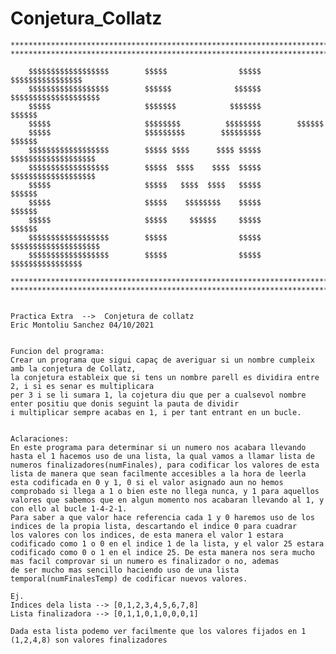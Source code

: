 # Conjetura_Collatz

    *********************************************************************************************
    *********************************************************************************************
    
        $$$$$$$$$$$$$$$$$$        $$$$$                $$$$$             $$$$$$$$$$$$$$$$
        $$$$$$$$$$$$$$$$$$        $$$$$$              $$$$$$           $$$$$$$$$$$$$$$$$$$$            
        $$$$$                     $$$$$$$            $$$$$$$         $$$$$$   
        $$$$$                     $$$$$$$$          $$$$$$$$        $$$$$$   
        $$$$$                     $$$$$$$$$        $$$$$$$$$         $$$$$$             
        $$$$$$$$$$$$$$$$$$        $$$$$ $$$$      $$$$ $$$$$          $$$$$$$$$$$$$$$$$$$
        $$$$$$$$$$$$$$$$$$        $$$$$  $$$$    $$$$  $$$$$            $$$$$$$$$$$$$$$$$$$
        $$$$$                     $$$$$   $$$$  $$$$   $$$$$                          $$$$$$
        $$$$$                     $$$$$    $$$$$$$$    $$$$$                           $$$$$$        
        $$$$$                     $$$$$     $$$$$$     $$$$$                          $$$$$$
        $$$$$$$$$$$$$$$$$$        $$$$$                $$$$$          $$$$$$$$$$$$$$$$$$$$
        $$$$$$$$$$$$$$$$$$        $$$$$                $$$$$            $$$$$$$$$$$$$$$$
        
    *********************************************************************************************
    ********************************************************************************************* 
    
    
    Practica Extra  -->  Conjetura de collatz
    Eric Montoliu Sanchez 04/10/2021
    
    
    Funcion del programa:    
    Crear un programa que sigui capaç de averiguar si un nombre cumpleix amb la conjetura de Collatz,
    la conjetura estableix que si tens un nombre parell es dividira entre 2, i si es senar es multiplicara
    per 3 i se li sumara 1, la cojetura diu que per a cualsevol nombre enter positiu que donis seguint la pauta de dividir
    i multiplicar sempre acabas en 1, i per tant entrant en un bucle.
    
    
    Aclaraciones:
    En este programa para determinar si un numero nos acabara llevando hasta el 1 hacemos uso de una lista, la qual vamos a llamar lista de
    numeros finalizadores(numFinales), para codificar los valores de esta lista de manera que sean facilmente accesibles a la hora de leerla
    esta codificada en 0 y 1, 0 si el valor asignado aun no hemos comprobado si llega a 1 o bien este no llega nunca, y 1 para aquellos 
    valores que sabemos que en algun momento nos acabaran llevando al 1, y con ello al bucle 1-4-2-1.
    Para saber a que valor hace referencia cada 1 y 0 haremos uso de los indices de la propia lista, descartando el indice 0 para cuadrar
    los valores con los indices, de esta manera el valor 1 estara codificado como 1 o 0 en el indice 1 de la lista, y el valor 25 estara
    codificado como 0 o 1 en el indice 25. De esta manera nos sera mucho mas facil comprovar si un numero es finalizador o no, ademas
    de ser mucho mas sencillo haciendo uso de una lista temporal(numFinalesTemp) de codificar nuevos valores.
    
    Ej.
    Indices dela lista --> [0,1,2,3,4,5,6,7,8]
    Lista finalizadora --> [0,1,1,0,1,0,0,0,1]
    
    Dada esta lista podemo ver facilmente que los valores fijados en 1 (1,2,4,8) son valores finalizadores
